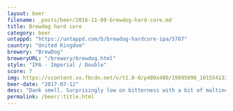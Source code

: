 ```yaml
---
layout: beer
filename: _posts/beer/2016-11-09-brewdog-hard-core.md
title: Brewdog hard core
category: beer
untappd: "https://untappd.com/b/brewdog-hardcore-ipa/5707"
country: "United Kingdom"
brewery: "BrewDog"
breweryURL: "/brewery/brewdog.html"
style: "IPA - Imperial / Double"
score: 7
img: https://scontent.xx.fbcdn.net/v/t1.0-0/p480x480/19895090_10155413266493745_1453350128818571468_n.jpg?oh=86f9b7ded4478411debf713c8624ae12&oe=5B18E5C8
beer-date: "2017-07-12"
desc: "Dank smell. Surprisingly low on bitterness with a bit of maltiness"
permalink: /beer/:title.html
---
```

